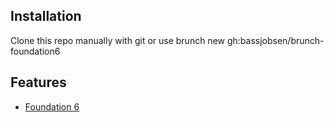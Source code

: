## Installation

Clone this repo manually with git or use brunch new gh:bassjobsen/brunch-foundation6

## Features

* [Foundation 6](http://foundation.zurb.com/)
